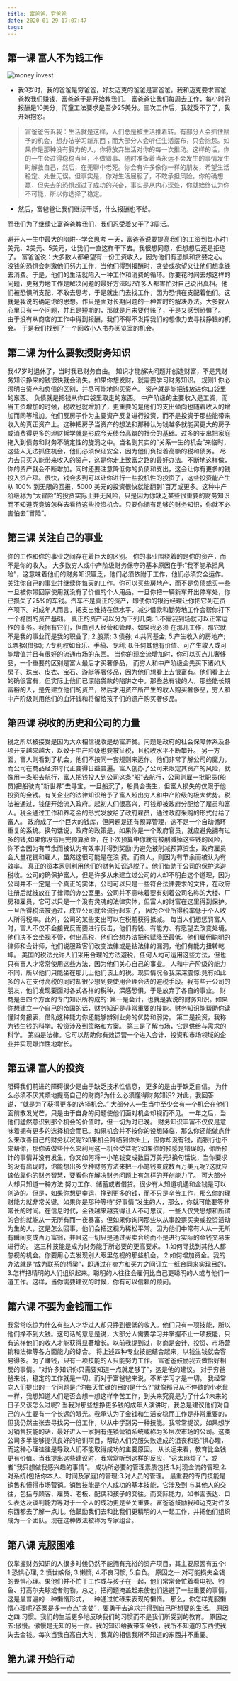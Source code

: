 ```yaml
---
title: 富爸爸，穷爸爸
date: 2020-01-29 17:07:47
tags:
---
```

## 第一课 富人不为钱工作
![money invest](https://hamiltonxx.github.io/img/rmb.jpg)
* 我9岁时，我的爸爸是穷爸爸，好友迈克的爸爸是富爸爸。我和迈克要求富爸爸教我们赚钱，富爸爸于是开始教我们。
    富爸爸让我们每周去工作，每小时的报酬是10美分，而童工法要求是至少25美分。三次工作后，我就受不了了，我开始抱怨。
> 富爸爸告诉我：生活就是这样，人们总是被生活推着转。有部分人会抓住赋予的机会，想办法学习新东西；而大部分人会听任生活摆布，只会抱怨。如果你是那种没有毅力的人，你将放弃生活对你的每一次推动。这样的话，你的一生会过得稳稳当当，不做错事、随时准备着当永远不会发生的事情发生时解救自己，然后，在无聊中老死。你会有许多像你一样的朋友，希望生活稳定、处世无误。但事实是，你对生活屈服了，不敢承担风险。你的确想赢，但失去的恐惧超过了成功的兴奋，事实是从内心深处，你就始终认为你不可能，所以你选择了稳定。
* 然后，富爸爸让我们继续干活，什么报酬也不给。


而我们为了继续让富爸爸教我们，我们忍受着又干了3周活。

避开人一生中最大的陷阱--学会思考
一天，富爸爸说要提高我们的工资到每小时1美元、2美元、5美元，让我们一直这样干下去。我很想同意，但想想后还是拒绝了。
富爸爸说：大多数人都希望有一份工资收入，因为他们有恐惧和贪婪之心。没钱的恐惧会刺激他们努力工作，当他们得到报酬时，贪婪或欲望又让他们想拿钱去消费。于是，他们的生活就陷入一种工作和消费的循环。你要花时间去想这样的问题，更努力地工作是解决问题的最好方法吗?许多人都害怕对自己说出真相。他们被恐惧所支配，不敢去思考，于是就出门去找工作，因为恐惧在支配着他们。这就是我说的确定你的思想。作只是面对长期问题的一种暂时的解决办法。大多数人心里只有一个问题，并且是短期的，那就是月末要付账了，于是又感到恐惧了。
由于没有从商店的工作中得到报酬，我们不得不发挥我们的想像力去寻找挣钱的机会。
于是我们找到了一个回收小人书办阅览室的机会。


## 第二课 为什么要教授财务知识
我47岁时退休了，当时我已财务自由。
知识才能解决问题并创造财富，不是凭财务知识挣来的钱很快就会消失。如果你想发财，就需要学习财务知识。
规则1 你必须明白资产和负债的区别，并尽可能地购买资产。
资产就是能把钱放进你口袋里的东西。
负债就是把钱从你口袋里取走的东西。
中产阶级的主要收入是工资，而当工资增加的时候，税收也就增加了，更重要的是他们的支出倾向也随着收入的增加而同等增加。他们反房子作为主要资产反复进行投资，而不是投资于那些能带来收入的真正资产上。这种把房子当资产的想法和那种认为钱越多就能买更大的房子或消费得更多的理财哲学就是形成今天债台高筑的社会的基础。过多的支出把家庭拖入到债务和财务不确定性的旋涡之中。当名副其实的“关系一生的机会”来临时，这些人无法抓住机会，他们必须保证安全，因为他们负担着高额的税和债务。
尽力去只买入能带来收入的资产，这是你走上致富之路的最好办法。不断地这样做，你的资产就会不断增加。同时还要注意降低你的负债和支出，这会让你有更多的钱投入资产项。很快，钱会多到可以让你进行一些投机性的投资了，这些投资能产生从 100% 到无限的回报，5000 美元的投资很快就能翻到1百万或更多。这种中产阶级称为“太冒险”的投资实际上并无风险，只是因为你缺乏某些很重要的财务知识而不知道究竟该怎样去看待这些投资机会。只要你拥有足够的财务知识，你就不必害怕去“冒险”。

## 第三课 关注自己的事业
你的工作和你的事业之间存在着巨大的区别。
你的事业围绕着的是你的资产，而不是你的收入。
大多数穷人或中产阶级财务保守的基本原因在于:“我不能承担风险”，这意味着他们的财务知识匾乏，他们必须依附于工作，他们必须安全运作。
关注你自己的事业并继续你每天的工作。你可以买些房地产，而不是负债或买一些一旦被你带回家使用就没有了价值的个人用品。一旦你把一辆新车开出停车处，你已损失了25%的车钱。汽车不是真正的资产，即使你的银行经理让你把它列在资产项下。对成年人而言，把支出维持在低水平，减少借款和勤劳地工作会帮你打下一个稳固的资产基础。
真正的资产可以分为下列几类:
1.不需我到场就可以正常运作的业务。我拥有它们，但由别人经营和管理。如果我必须 在那儿工作，那它就不是我的事业而是我的职业了;
2.股票;
3.债券;
4.共同基金;
5.产生收入的房地产;
6.票据(借据);
7.专利权如音乐、手稿、专利; 8.任何其他有价值、可产生收入或可能增值并且有很好的流通市场的东西。
当你的现金流增加时，你可以买点儿奢侈品，一个重要的区别是富人最后才买奢侈品， 而穷人和中产阶级会先买下诸如大房子、珠宝、皮衣、宝石、游艇等奢侈品，因为他们想看上去很富有。他们看上去的确很富有，但实际上他们已深陷贷款的陷阱之中。那些总有钱的人，那些能长期富裕的人，是先建立他们的资产，然后才用资产所产生的收人购买奢侈品，穷人和中产阶级则用他们的血汗钱和将留给孩子们的遗产购买奢侈品。

## 第四课 税收的历史和公司的力量
税之所以被接受是因为大众相信税收是劫富济贫。问题是政府的社会保障体系及各项开支越来越大，以致于中产阶级也要被征税，且税收水平不断攀升。
另一方面，富人则看到了机会，他们不按同一套规则来运作。他们非常了解公司的魔力，而公司在商品经济时代正变得日益普遍。富人创办了公司来限定其资产的风险，就像用一条船去航行，富人把钱投人到公司这条“船”去航行，公司则雇一批职员(船员)把船驶向“新世界”去寻宝。一旦船沉了，船员会丧生，但富人损失的仅限于他投资的金钱。有关企业的法律知识给予了富人超出穷人和中产阶级的极大优势。税法被通过，钱便开始流入政府。起初人们很高兴，可钱却被政府分配给了雇员和富人。税金通过工作和养老金的形式发放给了政府雇员，通过政府采购的形式付给了富人。
政府成了一个巨大的钱库，但问题是还有预算管理，这不是一个自动循环重复的系统。换句话说，政府的政策是，如果你是一个政府官员，就应避免拥有过多的钱;如果你没有用完预算资金，在下次预算中你就有被削减掉这些钱的风险，你不会因为有节余而被认为有效率并得到奖励;为避免被削减预算资金，政府雇员会大量花钱和雇人，虽然这很可能是在浪 费。而商人，则因为有节余而被认为有效率。
真正的资本家则利用他们的财务知识逃脱了。他们借助于公司的保护逃避税收。公司的确保护富人，但是许多从未建立过公司的人却不明白这个道理，因为公司并不一定是一个真正的实体，公司可以只是一些符合法律要求的文件，在政府注册后就被放在了律师的办公室里。公司并不意味着要有刻着公司名称的大楼、厂房和雇员，它可以只是一个没有灵魂的法律实体，但富人的财富在这里得到保护。一旦所得税法被通过，成立公司就会流行起来了， 因为企业所得税率低于个人收人所得税率。此外，公司的某些支出可以在税前获得抵减。
每当人们想惩罚富人时，富人不仅不会接受反而要进行反击，他们有钱、有能力、有愿望去改变处境。他们决不会坐视不管，付出高税，他们会想办法把税赋降至最低。他们雇佣聪明的律师和会计师，他们说服政客们改变法律或是钻法律的漏洞，他们有能力扭转乾坤。 美国的税法允许人们采用合理的方法避税，任何人均可运用这些方法，但也只有富人才常常使用这些方法，因为他们关心自己的事业。
人和中产阶级的能力不同，所以他们只能坐在那儿上他们该上的税。现实情况令我深深震惊:竟有如此多的人在支付高税的同时却很少想到要使用合理合法的避税手段。我有些开公司的朋友，他们发现要面对各式各样的税种，深感恐惧，于是放弃了各自的事业。
财商是由四个方面的专门知识所构成的:
第一是会计，也就是我说的财务知识。如果你想建立一个自己的帝国的话，财务知识是非常重要的技能。财务知识能帮助你读懂财务报表，借助这种能力你还能够辨别业务的优势和弱势。
第二是投资，我称为钱生钱的科学。投资涉及到策略和方案。
第三是了解市场，它是供给与需求的科学。
第四是法律。它可以帮助你有效运营一个进入会计、投资和市场领域的企业并实现爆炸性地增长。


## 第五课 富人的投资
阻碍我们前进的障碍很少是由于缺乏技术性信息， 更多的是由于缺乏自信。
为什么必须不厌其烦地提高自己的财商?为什么必须懂得财务知识? 对此，我回答说，“就是为了获得更多的选择机会。”
大部分人一生当中至少会有一个机会在他们面前散发光芒，只是由于自身的问题使他们面对机会却视而不见。 一年之后，当他们猛然意识到那个机会的价值时，但一切为时已晚。
财务知识丰富不仅仅是意味着拥有更多的选择机会而已。如果机会并不按你的设想降临，那么你还能做点什么来改善自己的财务状况呢?如果机会降临到你头上，但你却没有钱，而银行也不来帮你，那你该做些什么来利用这一机会受益呢?如果你的预感是错误的，你所预计的事情并没有发生，你又如何将一小笔钱变成数百万美元?换句话说，当你要求的没有出现时，你能想出多少种财务方法来把一小笔钱变成数百万美元呢?这就应该依靠你的财务智慧，要看你在解决财务问题上有怎样的开创能力了。
可大部分人却只知道一种方法:努力工作、储蓄或者借贷。很少有人知道机遇和金钱是可以创造的。但是，如果你想更幸运，挣到更多的钱，而不只是辛苦工作，那么你的理财能力就非常关键。如果你是那种等待“好事情”发生的人，那么，你就可能要等非常长的时间。在信息时代，金钱越来越变得让人不可思议，一些人仅凭思想和所谓的合约就能从一无所有而一夜暴富。但如果你询问那些以从事股票买卖或投资活动为生的人，这是怎么回事，他们会把这视为稀松平常。因为他们中常有人从一无所有瞬间变成百万富翁，并且这一切只是通过买卖合约而不是进行实际的金钱交易来进行的。
这三种技能是成为财务能手所必要的更高要求。
1.如何寻找到其他人都忽视的机会。你要用心去发现别人眼里忽视的那些机会。
2.如何增加资金。我的办法就是“成为联系的桥梁”，即通过在卖方和买方之间订立一纸合同来实现目的。
3.怎样把精明的人们组织起来。聪明的人往往会雇佣比自己更聪明的人或与他们一道工作。这样，当你需要建议的时候，你有可以信赖的顾问。

## 第六课 不要为金钱而工作
我常常吃惊为什么有些人才华过人却只挣到很低的收入。他们只有一项技能，所以他们挣不到大钱。这句话的意思是说，大部分人需要学习并掌握不止一项技能，只有这样他们的收人才能获得显著增长。以前我提到过，财商是会计、投资、市场营销和法律等各方面能力的综合。 将上述四种专业技能结合起来，以钱生钱就会容易得多。为了赚钱，只有一项技能的人只能努力工作。
富爸爸鼓励我去做恰好相反的事情。“对许多知识你只需要知道一点就足够了”，这是他的建议。
对于穷爸爸来说，稳定的工作就是一切。而对于富爸爸来说，不断学习才是一切。
我经常向人们提出的一个问题是:“你每天忙碌的目的是什么?”就像那只从不停歇的小老鼠一样，我想知道人们是否会想一想这样辛苦工作，到头来究竟是为了什么?未来的日子又该怎么过呢?
当我对那些想挣更多钱的成年人演讲时，我总是建议他们对自己的人生要有一个长远的眼光。我承认为了金钱和生活安稳而工作是非常重要的，但我仍然主张去寻找另一份工作，以从中学到另一种技能。我常常提议，如果想学习销售技能的话，最好进入一家拥有连锁营销系统或称为多层次市场的公司。这类公司多半能够提供良好的培训项目，帮助人们克服失败造成的沮丧和恐“惧心理，而这种心理往往是导致人们不能取得成功的主要原因。
从长远来看，教育比金钱更有价值。当我提出这些建议时，我常常听到这样的反应，“这太麻烦了”，或者“我只想做我感兴趣的事情”。
成功所必要的管理素质包括:1.对现金流的管理;2.对系统(包括你本人、时间及家庭)的管理;3.对人员的管理。 最重要的专门技能是销售和懂得市场营销。销售技能是个人成功的基本技能，它涉及到
与其他人的交往，包括与顾客、雇员、老板、配偶和孩子的交往。而交际能力，如书面表达、口头表达及谈判能力等对于一个人的成功更是至关重要。富爸爸鼓励我和迈克对许多东西都去了解一点儿。他鼓励我们去和比我们更精明的人一起工作，并把他们组织成为一个团队。现在这种做法被称为专家组合。

## 第八课 克服困难
仅掌握财务知识的人很多时候仍然不能拥有充裕的资产项目，其主要原因有五个:
1.恐惧心理;
2.愤世嫉俗;
3.懒惰;
4.不良习惯;
5.自负。
原因之一:对可能损失金钱的畏惧心理。果他们并不忙于工作或与孩子在一起，他们常常会忙着看电视、钓鱼、打高尔夫球或者购物。总之，把问题掩盖起来使他们逃避了一些重要的事情。这是最普遍的一种懒惰形式，一种通过忙碌来表现的懒惰。
那么，你怎样克服懒惰心理呢?答案是多一点点“贪婪”，要勇于去追求并得到自己所想要的生活。
原因之四:习惯。我们的生活更多地反映我们的习惯而不是我们所受到的教育。
原因之五:傲慢。傲慢是无知的另一面。我的知识给我带来金钱，我所不知道的东西使我失去金钱。每次当我自高自大时，我真的相信我所不知道的东西并不重要。

## 第九课 开始行动

---

